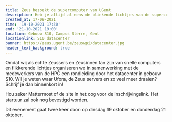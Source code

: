 ```yaml
---
title: Zeus bezoekt de supercomputer van UGent
description: Heb je altijd al eens de blinkende lichtjes van de supercomputer in het datacenter van dichtbij willen zien? Dit is je kans!
created_at: 17-09-2021
time: '19-10-2021 17:30'
end: '21-10-2021 19:00'
location: Gebouw S10, Campus Sterre, Gent
locationlink: S10 datacenter
banner: https://zeus.ugent.be/zeuswpi/datacenter.jpg
header_text_background: true
---
```


Omdat wij als echte Zeussers en Zeusinnen fan zijn van snelle computers en flikkerende lichtjes organiseren we in samenwerking met de medewerkers van de HPC een rondleiding door het datacenter in gebouw S10. Wil je weten waar Ufora, de Zeus servers en zo veel meer draaien? Schrijf je dan binnenkort in!

Hou zeker Mattermost of de site in het oog voor de inschrijvingslink. Het startuur zal ook nog bevestigd worden.

Dit evenement gaat twee keer door: op dinsdag 19 oktober en donderdag 21 oktober.
